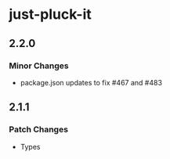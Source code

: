 # just-pluck-it

## 2.2.0

### Minor Changes

- package.json updates to fix #467 and #483

## 2.1.1

### Patch Changes

- Types

